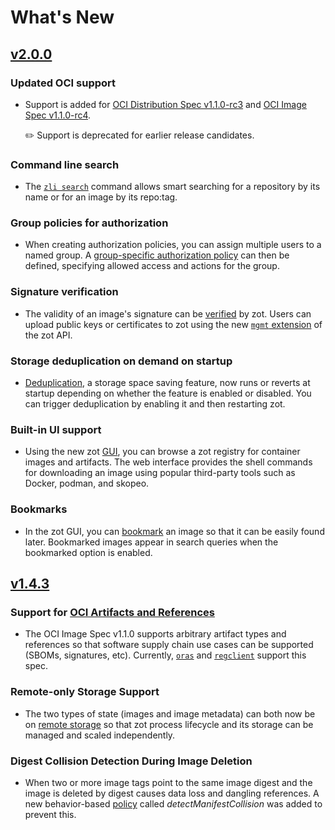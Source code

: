 # What's New

## [v2.0.0](https://github.com/project-zot/zot/releases/tag/v2.0.0)

### Updated OCI support

- Support is added for [OCI Distribution Spec v1.1.0-rc3](https://github.com/opencontainers/distribution-spec/releases/tag/v1.1.0-rc3) and [OCI Image Spec v1.1.0-rc4](https://github.com/opencontainers/image-spec/releases/tag/v1.1.0-rc4).

    :pencil2:  Support is deprecated for earlier release candidates.

### Command line search

- The [`zli search`](../user-guides/zli.md#_zli-search) command allows smart searching for a repository by its name or for an image by its repo:tag.

### Group policies for authorization

- When creating authorization policies, you can assign multiple users to a named group. A [group-specific authorization policy](../articles/authn-authz.md) can then be defined, specifying allowed access and actions for the group.

### Signature verification

- The validity of an image's signature can be [verified](../articles/verifying-signatures.md) by zot. Users can upload public keys or certificates to zot using the new [`mgmt` extension](../general/extensions.md) of the zot API.

### Storage deduplication on demand on startup

- [Deduplication](../articles/storage.md), a storage space saving feature, now runs or reverts at startup depending on whether the feature is enabled or disabled. You can trigger deduplication by enabling it and then restarting zot.

### Built-in UI support

- Using the new zot [GUI](../user-guides/user-guide-gui.md), you can browse a zot registry for container images and artifacts. The web interface provides the shell commands for downloading an image using popular third-party tools such as Docker, podman, and skopeo.

### Bookmarks

- In the zot GUI, you can [bookmark](../user-guides/user-guide-gui.md#bookmarks) an image so that it can be easily found later. Bookmarked images appear in search queries when the bookmarked option is enabled.

## [v1.4.3](https://github.com/project-zot/zot/releases/tag/v1.4.3)

### Support for [OCI Artifacts and References](https://github.com/opencontainers/image-spec/blob/main/artifact.md)

- The OCI Image Spec v1.1.0 supports arbitrary artifact types and references so that software supply chain use cases can be supported (SBOMs, signatures, etc). Currently, [`oras`](https://github.com/oras-project/oras/releases/tag/v0.16.0) and [`regclient`](https://github.com/regclient/regclient/releases/tag/v0.4.5) support this spec.

### Remote-only Storage Support

- The two types of state (images and image metadata) can both now be on [remote storage](https://github.com/project-zot/zot/blob/v1.4.3/examples/config-all-remote.json) so that zot process lifecycle and its storage can be managed and scaled independently.

### Digest Collision Detection During Image Deletion

- When two or more image tags point to the same image digest and the image is deleted by digest causes data loss and dangling references. A new behavior-based [policy](https://github.com/project-zot/zot/blob/v1.4.3/examples/config-policy.json) called _detectManifestCollision_ was added to prevent this.
